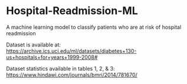 # Hospital-Readmission-ML
A machine learning model to classify patients who are at risk of hospital readmission

Dataset is available at: https://archive.ics.uci.edu/ml/datasets/diabetes+130-us+hospitals+for+years+1999-2008#

Dataset statistics available in tables 1, 2, & 3: https://www.hindawi.com/journals/bmri/2014/781670/
